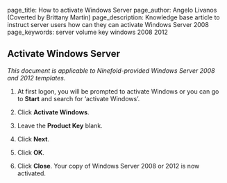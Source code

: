 page_title:       How to activate Windows Server
page_author:      Angelo Livanos (Coverted by Brittany Martin)
page_description: Knowledge base article to instruct server users how can they can activate Windows Server 2008 
page_keywords:    server volume key windows 2008 2012

## Activate Windows Server

_This document is applicable to Ninefold-provided Windows Server 2008 and 2012 templates._


1. At first logon, you will be prompted to activate Windows or you can go to __Start__ and search for ‘activate Windows’.

2. Click __Activate Windows__.

3. Leave the __Product Key__ blank.

4. Click __Next__.

5. Click __OK__.

6. Click __Close__. Your copy of Windows Server 2008 or 2012 is now activated.
